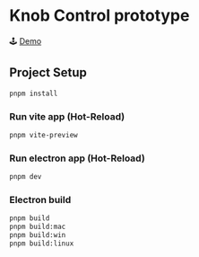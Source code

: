 # Knob Control prototype

🕹 [Demo](https://cmf-knob-control.netlify.app/)

## Project Setup

```sh
pnpm install
```

### Run vite app (Hot-Reload)

```sh
pnpm vite-preview
```

### Run electron app (Hot-Reload)

```sh
pnpm dev
```

### Electron build

```sh
pnpm build
pnpm build:mac
pnpm build:win
pnpm build:linux
```
